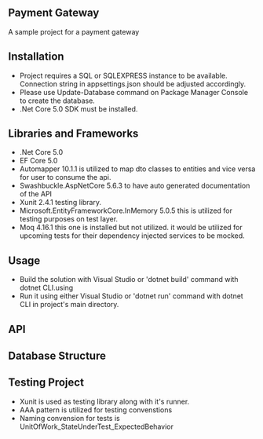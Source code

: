 ## Payment Gateway 

A sample project for a payment gateway

## Installation

- Project requires a SQL or SQLEXPRESS instance to be available. Connection string in appsettings.json should be adjusted accordingly.
- Please use Update-Database command on Package Manager Console to create the database.
- .Net Core 5.0 SDK must be installed.

## Libraries and Frameworks
- .Net Core 5.0
- EF Core 5.0
- Automapper 10.1.1 is utilized to map dto classes to entities and vice versa for user to consume the api.
- Swashbuckle.AspNetCore 5.6.3 to have auto generated documentation of the API
- Xunit 2.4.1 testing library.
- Microsoft.EntityFrameworkCore.InMemory 5.0.5 this is utilized for testing purposes on test layer.
- Moq 4.16.1 this one is installed but not utilized. it would be utilized for upcoming tests for their dependency injected services to be mocked.

## Usage

- Build the solution with Visual Studio or 'dotnet build' command with dotnet CLI.using 
- Run it using either Visual Studio or 'dotnet run' command with dotnet CLI in project's main directory.


## API


## Database Structure



## Testing Project
- Xunit is used as testing library along with it's runner.
- AAA pattern is utilized for testing convenstions
- Naming convension for tests is UnitOfWork_StateUnderTest_ExpectedBehavior